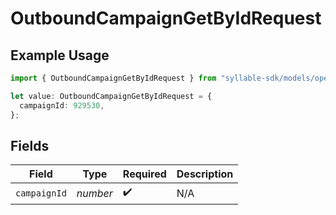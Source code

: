 # OutboundCampaignGetByIdRequest

## Example Usage

```typescript
import { OutboundCampaignGetByIdRequest } from "syllable-sdk/models/operations";

let value: OutboundCampaignGetByIdRequest = {
  campaignId: 929530,
};
```

## Fields

| Field              | Type               | Required           | Description        |
| ------------------ | ------------------ | ------------------ | ------------------ |
| `campaignId`       | *number*           | :heavy_check_mark: | N/A                |
